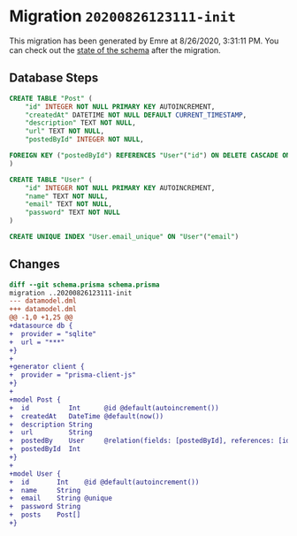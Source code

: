 # Migration `20200826123111-init`

This migration has been generated by Emre at 8/26/2020, 3:31:11 PM.
You can check out the [state of the schema](./schema.prisma) after the migration.

## Database Steps

```sql
CREATE TABLE "Post" (
    "id" INTEGER NOT NULL PRIMARY KEY AUTOINCREMENT,
    "createdAt" DATETIME NOT NULL DEFAULT CURRENT_TIMESTAMP,
    "description" TEXT NOT NULL,
    "url" TEXT NOT NULL,
    "postedById" INTEGER NOT NULL,

FOREIGN KEY ("postedById") REFERENCES "User"("id") ON DELETE CASCADE ON UPDATE CASCADE
)

CREATE TABLE "User" (
    "id" INTEGER NOT NULL PRIMARY KEY AUTOINCREMENT,
    "name" TEXT NOT NULL,
    "email" TEXT NOT NULL,
    "password" TEXT NOT NULL
)

CREATE UNIQUE INDEX "User.email_unique" ON "User"("email")
```

## Changes

```diff
diff --git schema.prisma schema.prisma
migration ..20200826123111-init
--- datamodel.dml
+++ datamodel.dml
@@ -1,0 +1,25 @@
+datasource db {
+  provider = "sqlite"
+  url = "***"
+}
+
+generator client {
+  provider = "prisma-client-js"
+}
+
+model Post {
+  id          Int      @id @default(autoincrement())
+  createdAt   DateTime @default(now())
+  description String
+  url         String
+  postedBy    User     @relation(fields: [postedById], references: [id])
+  postedById  Int
+}
+
+model User {
+  id       Int    @id @default(autoincrement())
+  name     String
+  email    String @unique
+  password String
+  posts    Post[]
+}
```


